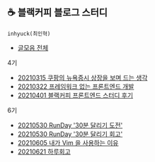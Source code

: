 ## ☕ 블랙커피 블로그 스터디

`inhyuck(최인혁)`
- [글모음 전체](https://www.notion.so/dc235899cc6646fd9c95c53828040f3c?v=7fdee37134424437ae4e612c93a08380)

4기
- [20210315 쿠팡의 뉴욕증시 상장을 보며 드는 생각](https://www.notion.so/174ab79c43cb414b827bbb7170ef2cdf)
- [20210322 프레임워크 없는 프론트엔드 개발](https://www.notion.so/8e86d640565e4a438cbefe3be1236012)
- [20210401 블랙커피 프론트엔드 스터디 후기](https://www.notion.so/bffb14daea984293a954ac7cdb4f7c1e)

6기
- [20210530 RunDay '30분 달리기 도전'](https://www.notion.so/RunDay-30-833f24a8350b4e069ec57458b2c7e945)
- [20210530 RunDay '30분 달리기 회고'](https://www.notion.so/RunDay-30-6f0505ccf5784b53a69c363cbe99947c)
- [20210605 내가 Vim 을 사용하는 이유](https://www.notion.so/Vim-aa12aa53ba0a4b2f87dfde83fce5def9)
- [20210621 하루회고](https://www.notion.so/04a8b26d6d64429fa59bdecb92d65a8e)
